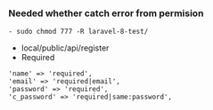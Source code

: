 
### Needed whether catch error from permision
```
- sudo chmod 777 -R laravel-8-test/
```

- local/public/api/register
- Required

```
'name' => 'required',
'email' => 'required|email',
'password' => 'required',
'c_password' => 'required|same:password',

```
